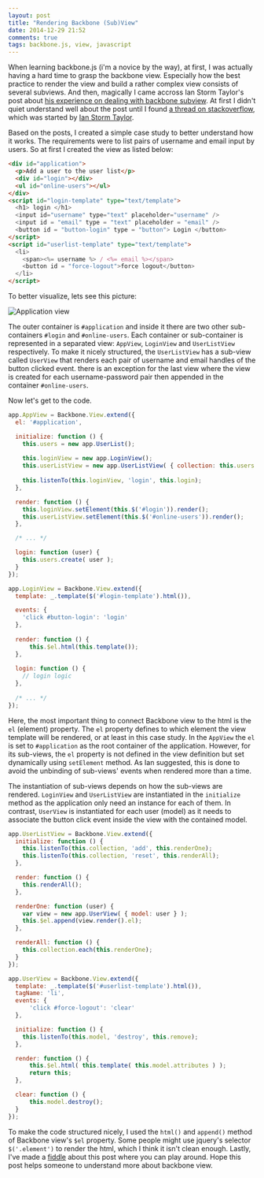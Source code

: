 ```yaml
---
layout: post
title: "Rendering Backbone (Sub)View"
date: 2014-12-29 21:52
comments: true
tags: backbone.js, view, javascript
---
```


When learning backbone.js (i'm a novice by the way), at first, I was actually having a hard time
to grasp the backbone view. Especially how the best practice to render
the view and build a rather complex view consists of several subviews.
And then, magically I came accross Ian Storm Taylor's post about 
[his experience on dealing with backbone subview](http://ianstormtaylor.com/rendering-views-in-backbonejs-isnt-always-simple/).
At first I didn't quiet understand well about the post until I found
[a thread on stackoverflow](http://stackoverflow.com/questions/9337927/how-to-handle-initializing-and-rendering-subviews-in-backbone-js), which was started by [Ian Storm Taylor](http://ianstormtaylor.com).

Based on the posts, I created a simple case study to better understand how it works.
The requirements were to list pairs of username and email input by users.
So at first I created the view as listed below:

```html
<div id="application">
  <p>Add a user to the user list</p>
  <div id="login"></div>
  <ul id="online-users"></ul>
</div>
<script id="login-template" type="text/template">
  <h1> login </h1>
  <input id="username" type="text" placeholder="username" /> 
  <input id = "email" type = "text" placeholder = "email" /> 
  <button id = "button-login" type = "button"> Login </button>
</script>
<script id="userlist-template" type="text/template">
  <li>
    <span><%= username %> / <%= email %></span>
    <button id = "force-logout">force logout</button>
  </li>
</script>
```
To better visualize, lets see this picture:

![Application view][pic:app-view]

<!-- Read more -->

The outer container is `#application` and inside it there are
two other sub-containers `#login` and `#online-users`. Each container
or sub-container is represented in a separated view: `AppView`, `LoginView`
and `UserListView` respectively. To make it
nicely structured, the `UserListView` has a sub-view
called `UserView` that renders each pair of username and email 
handles of the button clicked event.
there is an exception for the last view where the view is 
created for each username-password pair then appended in 
the container `#online-users`.

Now let's get to the code.
```javascript
app.AppView = Backbone.View.extend({
  el: '#application',

  initialize: function () {
    this.users = new app.UserList();
    
    this.loginView = new app.LoginView();
    this.userListView = new app.UserListView( { collection: this.users } );
    
    this.listenTo(this.loginView, 'login', this.login);
  },

  render: function () {
    this.loginView.setElement(this.$('#login')).render();
    this.userListView.setElement(this.$('#online-users')).render();
  },

  /* ... */

  login: function (user) {
    this.users.create( user );
  }
});

app.LoginView = Backbone.View.extend({
  template: _.template($('#login-template').html()),

  events: {
    'click #button-login': 'login'
  },
  
  render: function () {
      this.$el.html(this.template());
  },
  
  login: function () {
    // login logic
  },
  
  /* ... */
});
```
Here, the most important thing to connect Backbone view to
the html is the `el` (element) property. The `el` property defines to 
which element the view template will be rendered, or at least in this case 
study. In the `AppView` the `el` is set to `#application` 
as the root container of the application. However, for its 
sub-views, the `el` property is not defined in the view
definition but set dynamically using `setElement` method.
As Ian suggested, this is done to avoid the unbinding of 
sub-views' events when rendered more than a time.

The instantiation
of sub-views depends on how the sub-views are rendered.
`LoginView` and `UserListView` are instantiated in
the `initialize` method as the application only need 
an instance for each of them. In contrast, `UserView`
is instantiated for each user (model) as it needs to
associate the button click event inside the view with
the contained model.

```javascript
app.UserListView = Backbone.View.extend({
  initialize: function () {
    this.listenTo(this.collection, 'add', this.renderOne);
    this.listenTo(this.collection, 'reset', this.renderAll);
  },

  render: function () {
    this.renderAll();
  },

  renderOne: function (user) {
    var view = new app.UserView( { model: user } );
    this.$el.append(view.render().el);
  },

  renderAll: function () {
    this.collection.each(this.renderOne);
  }
});

app.UserView = Backbone.View.extend({
  template: _.template($('#userlist-template').html()),
  tagName: 'li',
  events: {
      'click #force-logout': 'clear'
  },

  initialize: function () {
    this.listenTo(this.model, 'destroy', this.remove);
  },

  render: function () {
      this.$el.html( this.template( this.model.attributes ) );
      return this;
  },

  clear: function () {
      this.model.destroy();
  }
});
```
To make the code structured nicely, I used the `html()` and
`append()` method of Backbone view's `$el` property. Some people
might use jquery's selector `$('.element')` to render the html,
which I think it isn't clean enough. Lastly, I've made a [fiddle][jsfiddle]
about this post where you can play around. Hope this post 
helps someone to understand more about backbone view.

[pic:app-view]: /images/backbone-view-schema.png
[jsfiddle]: http://jsfiddle.net/npatmaja/csL45j3s/